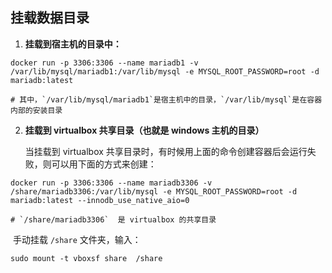 ## 挂载数据目录

1. **挂载到宿主机的目录中：**

``` shell
docker run -p 3306:3306 --name mariadb1 -v /var/lib/mysql/mariadb1:/var/lib/mysql -e MYSQL_ROOT_PASSWORD=root -d mariadb:latest

# 其中，`/var/lib/mysql/mariadb1`是宿主机中的目录，`/var/lib/mysql`是在容器内部的安装目录
```

2. **挂载到 virtualbox 共享目录（也就是 windows 主机的目录）**

   当挂载到 virtualbox 共享目录时，有时候用上面的命令创建容器后会运行失败，则可以用下面的方式来创建：

``` shell
docker run -p 3306:3306 --name mariadb3306 -v /share/mariadb3306:/var/lib/mysql -e MYSQL_ROOT_PASSWORD=root -d mariadb:latest --innodb_use_native_aio=0

# `/share/mariadb3306`  是 virtualbox 的共享目录
```

​		手动挂载 `/share` 文件夹，输入：

```shell
sudo mount -t vboxsf share  /share
```

